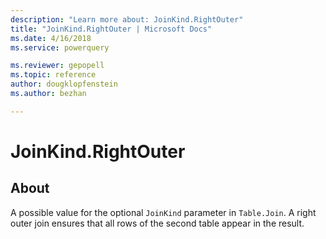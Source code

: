 ```yaml
---
description: "Learn more about: JoinKind.RightOuter"
title: "JoinKind.RightOuter | Microsoft Docs"
ms.date: 4/16/2018
ms.service: powerquery

ms.reviewer: gepopell
ms.topic: reference
author: dougklopfenstein
ms.author: bezhan

---
```

# JoinKind.RightOuter
## About
A possible value for the optional `JoinKind` parameter in `Table.Join`. A right outer join ensures that all rows of the second table appear in the result.


